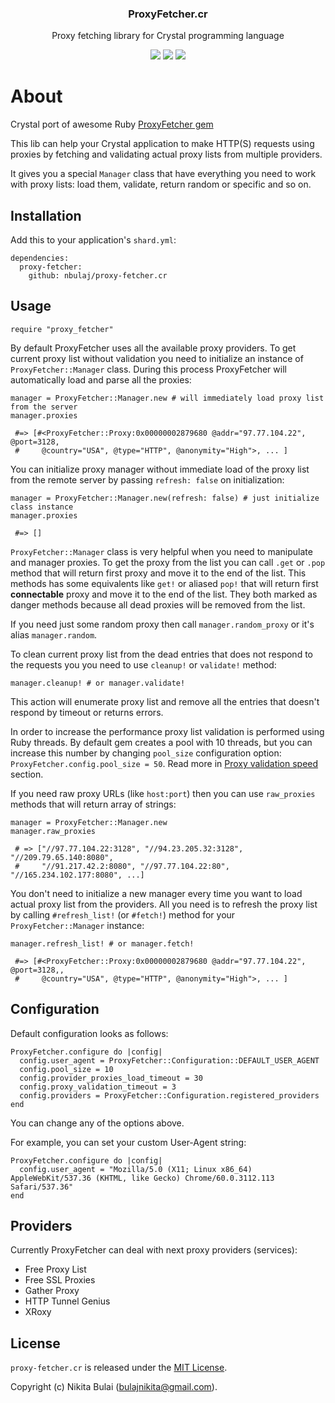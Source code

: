 <p align="center">
  <h3 align="center">ProxyFetcher.cr</h3>
  <p align="center">Proxy fetching library for Crystal programming language<p>
  <p align="center">
    <a href="https://travis-ci.org/nbulaj/proxy-fetcher.cr"><img src="https://travis-ci.org/nbulaj/proxy-fetcher.cr.svg?branch=master"></a>
    <a href="https://github.com/nbulaj/proxy-fetcher.cr/releases"><img src="https://img.shields.io/github/v/release/nbulaj/proxy-fetcher.cr.svg?maxAge=360"></a>
    <a href="https://github.com/nbulaj/proxy-fetcher.cr/blob/master/LICENSE"><img src="https://img.shields.io/github/license/nbulaj/proxy-fetcher.cr.svg"></a>
  </p>
</p>

# About

Crystal port of awesome Ruby [ProxyFetcher gem](https://github.com/nbulaj/proxy_fetcher)

This lib can help your Crystal application to make HTTP(S) requests using proxies by fetching
and validating actual proxy lists from multiple providers.

It gives you a special `Manager` class that have everything you need to work with proxy lists: load them, validate, 
return random or specific and so on.

## Installation

Add this to your application's `shard.yml`:

```
dependencies:
  proxy-fetcher:
    github: nbulaj/proxy-fetcher.cr
```

## Usage

```crystal
require "proxy_fetcher"
```

By default ProxyFetcher uses all the available proxy providers. To get current proxy list without validation you
need to initialize an instance of `ProxyFetcher::Manager` class. During this process ProxyFetcher will automatically load
and parse all the proxies:

```crystal
manager = ProxyFetcher::Manager.new # will immediately load proxy list from the server
manager.proxies

 #=> [#<ProxyFetcher::Proxy:0x00000002879680 @addr="97.77.104.22", @port=3128,
 #     @country="USA", @type="HTTP", @anonymity="High">, ... ]
```

You can initialize proxy manager without immediate load of the proxy list from the remote server by passing
`refresh: false` on initialization:

```crystal
manager = ProxyFetcher::Manager.new(refresh: false) # just initialize class instance
manager.proxies

 #=> []
```

`ProxyFetcher::Manager` class is very helpful when you need to manipulate and manager proxies. To get the proxy
from the list you can call `.get` or `.pop` method that will return first proxy and move it to the end of the list.
This methods has some equivalents like `get!` or aliased `pop!` that will return first **connectable** proxy and
move it to the end of the list. They both marked as danger methods because all dead proxies will be removed from the list.

If you need just some random proxy then call `manager.random_proxy` or it's alias `manager.random`.

To clean current proxy list from the dead entries that does not respond to the requests you you need to use `cleanup!`
or `validate!` method:

```crystal
manager.cleanup! # or manager.validate!
```

This action will enumerate proxy list and remove all the entries that doesn't respond by timeout or returns errors.

In order to increase the performance proxy list validation is performed using Ruby threads. By default gem creates a
pool with 10 threads, but you can increase this number by changing `pool_size` configuration option: `ProxyFetcher.config.pool_size = 50`.
Read more in [Proxy validation speed](#proxy-validation-speed) section.

If you need raw proxy URLs (like `host:port`) then you can use `raw_proxies` methods that will return array of strings:

```crystal
manager = ProxyFetcher::Manager.new
manager.raw_proxies

 # => ["//97.77.104.22:3128", "//94.23.205.32:3128", "//209.79.65.140:8080",
 #     "//91.217.42.2:8080", "//97.77.104.22:80", "//165.234.102.177:8080", ...]
```

You don't need to initialize a new manager every time you want to load actual proxy list from the providers. All you
need is to refresh the proxy list by calling `#refresh_list!` (or `#fetch!`) method for your `ProxyFetcher::Manager` instance:

```crystal
manager.refresh_list! # or manager.fetch!

 #=> [#<ProxyFetcher::Proxy:0x00000002879680 @addr="97.77.104.22", @port=3128,,
 #     @country="USA", @type="HTTP", @anonymity="High">, ... ]
```

## Configuration

Default configuration looks as follows:

```crystal
ProxyFetcher.configure do |config|
  config.user_agent = ProxyFetcher::Configuration::DEFAULT_USER_AGENT
  config.pool_size = 10
  config.provider_proxies_load_timeout = 30
  config.proxy_validation_timeout = 3
  config.providers = ProxyFetcher::Configuration.registered_providers
end
```

You can change any of the options above.

For example, you can set your custom User-Agent string:

```crystal
ProxyFetcher.configure do |config|
  config.user_agent = "Mozilla/5.0 (X11; Linux x86_64) AppleWebKit/537.36 (KHTML, like Gecko) Chrome/60.0.3112.113 Safari/537.36"
end
```

## Providers

Currently ProxyFetcher can deal with next proxy providers (services):

* Free Proxy List
* Free SSL Proxies
* Gather Proxy
* HTTP Tunnel Genius
* XRoxy

## License

`proxy-fetcher.cr` is released under the [MIT License](http://www.opensource.org/licenses/MIT).

Copyright (c) Nikita Bulai (bulajnikita@gmail.com).
